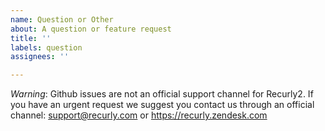 ```yaml
---
name: Question or Other
about: A question or feature request
title: ''
labels: question
assignees: ''

---
```


_Warning_: Github issues are not an official support channel for Recurly2. If you have an urgent request we suggest you contact us through an official channel: support@recurly.com or https://recurly.zendesk.com
